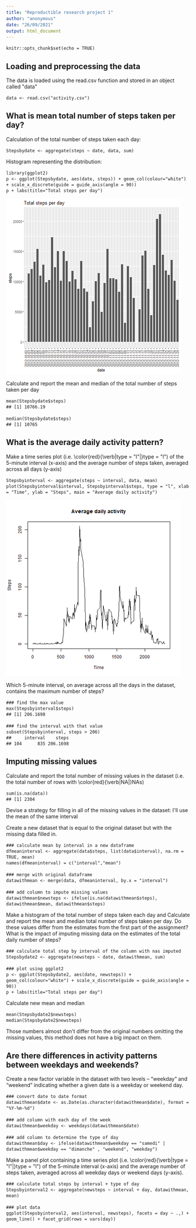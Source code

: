 ```yaml
---
title: "Reproductible research project 1"
author: "anonymous"
date: "26/09/2021"
output: html_document
---
```


```{r_setup, include=FALSE}
knitr::opts_chunk$set(echo = TRUE)
```


## Loading and preprocessing the data

The data is loaded using the read.csv function and stored in an object called "data"

```{r_loading, echo=TRUE}
data <- read.csv("activity.csv")
```

## What is mean total number of steps taken per day?

Calculation of the total number of steps taken each day:

```{r_calculation_steps, echo=TRUE}
Stepsbydate <- aggregate(steps ~ date, data, sum)
```

Histogram representing the distribution:

```{r_plot_steps, echo=TRUE}
library(ggplot2)
p <- ggplot(Stepsbydate, aes(date, steps)) + geom_col(colour="white") + scale_x_discrete(guide = guide_axis(angle = 90))
p + labs(title="Total steps per day")
```

![Test Image 1](https://github.com/FB85/RepData_PeerAssessment1/blob/master/plot1.png)

Calculate and report the mean and median of the total number of steps taken per day

```{r_mean_median, echo=TRUE}
mean(Stepsbydate$steps)
## [1] 10766.19

median(Stepsbydate$steps)
## [1] 10765
```

## What is the average daily activity pattern?

Make a time series plot (i.e. \color{red}{\verb|type = "l"|}type = "l") of the 5-minute interval (x-axis) and the average number of steps taken, averaged across all days (y-axis)

```{r_time_series_plot, echo=TRUE}
Stepsbyinterval <- aggregate(steps ~ interval, data, mean)
plot(Stepsbyinterval$interval, Stepsbyinterval$steps, type = "l", xlab = "Time", ylab = "Steps", main = "Average daily activity")
```

![Test Image 2](https://github.com/FB85/RepData_PeerAssessment1/blob/master/plot2.png)

Which 5-minute interval, on average across all the days in the dataset, contains the maximum number of steps?

```{r_find_max_interval, echo=TRUE}
### find the max value
max(Stepsbyinterval$steps)
## [1] 206.1698

### find the interval with that value
subset(Stepsbyinterval, steps > 206)
##     interval    steps
## 104      835 206.1698
```

## Imputing missing values

Calculate and report the total number of missing values in the dataset (i.e. the total number of rows with \color{red}{\verb|NA|}NAs)

```{r_nas, echo=TRUE}
sum(is.na(data))
## [1] 2304
```

Devise a strategy for filling in all of the missing values in the dataset:
I'll use the mean of the same interval

Create a new dataset that is equal to the original dataset but with the missing data filled in.

```{r_imputing_nas, echo=TRUE}
### calculate mean by interval in a new dataframe
dfmeaninterval <- aggregate(data$steps, list(data$interval), na.rm = TRUE, mean)
names(dfmeaninterval) = c("interval","mean")

### merge with original dataframe
datawithmean <- merge(data, dfmeaninterval, by.x = "interval")

### add column to impute missing values
datawithmean$newsteps <- ifelse(is.na(datawithmean$steps), datawithmean$mean, datawithmean$steps)
```

Make a histogram of the total number of steps taken each day and Calculate and report the mean and median total number of steps taken per day. Do these values differ from the estimates from the first part of the assignment? What is the impact of imputing missing data on the estimates of the total daily number of steps?

```{r_new_histogram, echo=TRUE}
### calculate total step by interval of the column with nas imputed
Stepsbydate2 <- aggregate(newsteps ~ date, datawithmean, sum)

### plot using ggplot2
p <- ggplot(Stepsbydate2, aes(date, newsteps)) + geom_col(colour="white") + scale_x_discrete(guide = guide_axis(angle = 90))
p + labs(title="Total steps per day")
```

Calculate new mean and median

```{r_new_mean_median, echo=TRUE}
mean(Stepsbydate2$newsteps)
median(Stepsbydate2$newsteps)
```

Those numbers almost don't differ from the original numbers omitting the missing values, this method does not have a big impact on them.

## Are there differences in activity patterns between weekdays and weekends?

Create a new factor variable in the dataset with two levels – “weekday” and “weekend” indicating whether a given date is a weekday or weekend day.

```{r_new_factor, echo=TRUE}
### convert date to date format
datawithmean$date <- as.Date(as.character(datawithmean$date), format = "%Y-%m-%d")

### add column with each day of the week
datawithmean$weekday <- weekdays(datawithmean$date)

### add column to determine the type of day
datawithmean$day <- ifelse(datawithmean$weekday == "samedi" | datawithmean$weekday == "dimanche" , "weekend", "weekday")
```

Make a panel plot containing a time series plot (i.e. \color{red}{\verb|type = "l"|}type = "l") of the 5-minute interval (x-axis) and the average number of steps taken, averaged across all weekday days or weekend days (y-axis). 

```{r_panel_plot, echo=TRUE}
### calculate total steps by interval + type of day
Stepsbyinterval2 <- aggregate(newsteps ~ interval + day, datawithmean, mean)

### plot data
ggplot(Stepsbyinterval2, aes(interval, newsteps), facets = day ~ .,) + geom_line() + facet_grid(rows = vars(day))
```

